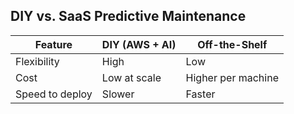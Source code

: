 ## DIY vs. SaaS Predictive Maintenance

| Feature | DIY (AWS + AI) | Off-the-Shelf |
|--------|----------------|----------------|
| Flexibility | High | Low |
| Cost | Low at scale | Higher per machine |
| Speed to deploy | Slower | Faster |
